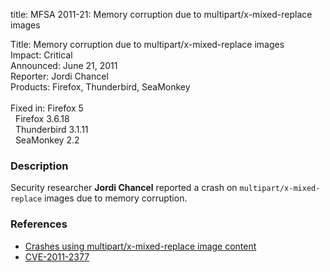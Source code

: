 title: MFSA 2011-21: Memory corruption due to multipart/x-mixed-replace images

<p>
<span class="label">Title:</span>      Memory corruption due to multipart/x-mixed-replace images<br/>
<span class="label">Impact:</span>     Critical<br/>
<span class="label">Announced:</span>  June 21, 2011<br/>
<span class="label">Reporter:</span>   Jordi Chancel<br/>
<span class="label">Products:</span>   Firefox, Thunderbird, SeaMonkey<br/>
<br/>
<span class="label">Fixed in:</span>   Firefox 5<br/>
<span class="label">&#160;</span>      Firefox 3.6.18<br/>
<span class="label">&#160;</span>      Thunderbird 3.1.11<br/>
<span class="label">&#160;</span>      SeaMonkey 2.2<br/>
</p>


<h3>Description</h3>

<p>Security researcher <strong>Jordi Chancel</strong> reported a crash
on <code>multipart/x-mixed-replace</code> images due to memory
corruption.
</p>


<h3>References</h3>

<ul>
  <li><a href="https://bugzilla.mozilla.org/buglist.cgi?bug_id=638018,639303">Crashes using multipart/x-mixed-replace image content</a></li>
  <li><a class="ex-ref" href="http://cve.mitre.org/cgi-bin/cvename.cgi?name=CVE-2011-2377">CVE-2011-2377</a></li>
</ul>




